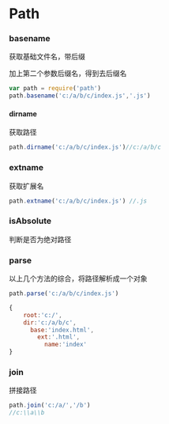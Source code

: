 # Path

### basename

获取基础文件名，带后缀

加上第二个参数后缀名，得到去后缀名

```js
var path = require('path')
path.basename('c:/a/b/c/index.js','.js')
```

#### dirname

获取路径

```js
path.dirname('c:/a/b/c/index.js')//c:/a/b/c
```

### extname

获取扩展名

```js
path.extname('c:/a/b/c/index.js') //.js
```

### isAbsolute

判断是否为绝对路径

### parse

以上几个方法的综合，将路径解析成一个对象

```js
path.parse('c:/a/b/c/index.js')

{
	root:'c:/',
    dir:'c:/a/b/c',
      base:'index.html',
        ext:'.html',
          name:'index'
}
```

### join

拼接路径

```js
path.join('c:/a/','/b')
//c:\\a\\b
```

